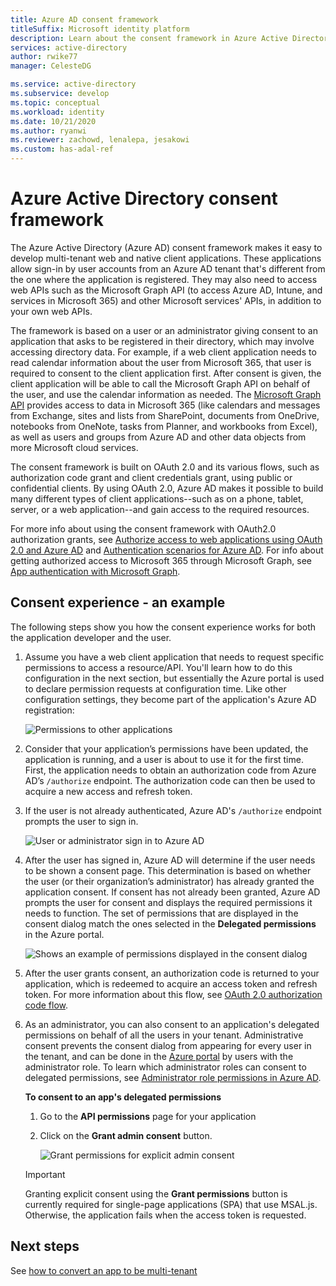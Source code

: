 ```yaml
---
title: Azure AD consent framework
titleSuffix: Microsoft identity platform
description: Learn about the consent framework in Azure Active Directory and how it makes it easy to develop multi-tenant web and native client applications.
services: active-directory
author: rwike77
manager: CelesteDG

ms.service: active-directory
ms.subservice: develop
ms.topic: conceptual
ms.workload: identity
ms.date: 10/21/2020
ms.author: ryanwi
ms.reviewer: zachowd, lenalepa, jesakowi
ms.custom: has-adal-ref
---
```


# Azure Active Directory consent framework

The Azure Active Directory (Azure AD) consent framework makes it easy to develop multi-tenant web and native client applications. These applications allow sign-in by user accounts from an Azure AD tenant that's different from the one where the application is registered. They may also need to access web APIs such as the Microsoft Graph API (to access Azure AD, Intune, and services in Microsoft 365) and other Microsoft services' APIs, in addition to your own web APIs.

The framework is based on a user or an administrator giving consent to an application that asks to be registered in their directory, which may involve accessing directory data. For example, if a web client application needs to read calendar information about the user from Microsoft 365, that user is required to consent to the client application first. After consent is given, the client application will be able to call the Microsoft Graph API on behalf of the user, and use the calendar information as needed. The [Microsoft Graph API](https://developer.microsoft.com/graph) provides access to data in Microsoft 365 (like calendars and messages from Exchange, sites and lists from SharePoint, documents from OneDrive, notebooks from OneNote, tasks from Planner, and workbooks from Excel), as well as users and groups from Azure AD and other data objects from more Microsoft cloud services.

The consent framework is built on OAuth 2.0 and its various flows, such as authorization code grant and client credentials grant, using public or confidential clients. By using OAuth 2.0, Azure AD makes it possible to build many different types of client applications--such as on a phone, tablet, server, or a web application--and gain access to the required resources.

For more info about using the consent framework with OAuth2.0 authorization grants, see [Authorize access to web applications using OAuth 2.0 and Azure AD](v2-oauth2-auth-code-flow.md) and [Authentication scenarios for Azure AD](./authentication-vs-authorization.md). For info about getting authorized access to Microsoft 365 through Microsoft Graph, see [App authentication with Microsoft Graph](/graph/).

## Consent experience - an example

The following steps show you how the consent experience works for both the application developer and the user.

1. Assume you have a web client application that needs to request specific permissions to access a resource/API. You'll learn how to do this configuration in the next section, but essentially the Azure portal is used to declare permission requests at configuration time. Like other configuration settings, they become part of the application's Azure AD registration:

    ![Permissions to other applications](./media/consent-framework/permissions.png)

1. Consider that your application’s permissions have been updated, the application is running, and a user is about to use it for the first time. First, the application needs to obtain an authorization code from Azure AD’s `/authorize` endpoint. The authorization code can then be used to acquire a new access and refresh token.

1. If the user is not already authenticated, Azure AD's `/authorize` endpoint prompts the user to sign in.

    ![User or administrator sign in to Azure AD](./media/consent-framework/usersignin.png)

1. After the user has signed in, Azure AD will determine if the user needs to be shown a consent page. This determination is based on whether the user (or their organization’s administrator) has already granted the application consent. If consent has not already been granted, Azure AD prompts the user for consent and displays the required permissions it needs to function. The set of permissions that are displayed in the consent dialog match the ones selected in the **Delegated permissions** in the Azure portal.

    ![Shows an example of permissions displayed in the consent dialog](./media/consent-framework/consent.png)

1. After the user grants consent, an authorization code is returned to your application, which is redeemed to acquire an access token and refresh token. For more information about this flow, see [OAuth 2.0 authorization code flow](v2-oauth2-auth-code-flow.md).

1. As an administrator, you can also consent to an application's delegated permissions on behalf of all the users in your tenant. Administrative consent prevents the consent dialog from appearing for every user in the tenant, and can be done in the [Azure portal](https://portal.azure.com) by users with the administrator role. To learn which administrator roles can consent to delegated permissions, see [Administrator role permissions in Azure AD](../roles/permissions-reference.md).

    **To consent to an app's delegated permissions**

   1. Go to the **API permissions** page for your application
   1. Click on the **Grant admin consent** button.

      ![Grant permissions for explicit admin consent](./media/consent-framework/grant-consent.png)

   > [!IMPORTANT]
   > Granting explicit consent using the **Grant permissions** button is currently required for single-page applications (SPA) that use MSAL.js. Otherwise, the application fails when the access token is requested.

## Next steps

See [how to convert an app to be multi-tenant](howto-convert-app-to-be-multi-tenant.md)
